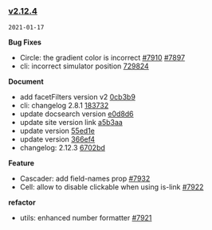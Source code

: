 ### [v2.12.4](https://github.com/youzan/vant/compare/v2.12.3...v2.12.4)

`2021-01-17`

**Bug Fixes**

- Circle: the gradient color is incorrect [#7910](https://github.com/youzan/vant/issues/7910) [#7897](https://github.com/youzan/vant/issues/7897)
- cli: incorrect simulator position [729824](https://github.com/youzan/vant/commit/7298240d8b3217cb6f29d77e531c273c44deddf9)

**Document**

- add facetFilters version v2 [0cb3b9](https://github.com/youzan/vant/commit/0cb3b9e12e34d555cdd97a05945cb14fec56a2f9)
- cli: changelog 2.8.1 [183732](https://github.com/youzan/vant/commit/183732d7b3d9a2ed451b790b3e5257e4340f61fe)
- update docsearch version [e0d8d6](https://github.com/youzan/vant/commit/e0d8d6efb2d129b8bc75ac22b1fd71270b12fc77)
- update site version link [a5b3aa](https://github.com/youzan/vant/commit/a5b3aa81598bd516ec6135abf93e40f9ba79ace8)
- update version [55ed1e](https://github.com/youzan/vant/commit/55ed1e6b2258593bce8961ccaf6cb78a3f99f736)
- update version [366ef4](https://github.com/youzan/vant/commit/366ef4fd5d38bf6f278ed9433e765f4f3b9327ef)
- changelog: 2.12.3 [6702bd](https://github.com/youzan/vant/commit/6702bdba6cdc8fb268fd11d71792f0fe5a4b714f)

**Feature**

- Cascader: add field-names prop [#7932](https://github.com/youzan/vant/issues/7932)
- Cell: allow to disable clickable when using is-link [#7922](https://github.com/youzan/vant/issues/7922)

**refactor**

- utils: enhanced number formatter [#7921](https://github.com/youzan/vant/issues/7921)
